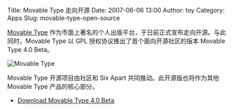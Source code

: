 Title: Movable Type 走向开源
Date: 2007-06-06 13:00
Author: toy
Category: Apps
Slug: movable-type-open-source

[Movable Type](http://www.movabletype.org/opensource/)
作为市面上著名的个人出版平台，于日前正式宣布走向开源。与此同时，Movable
Type 以 GPL 授权协议推出了首个面向开源社区的版本 Movable Type 4.0 Beta。

![Movable Type](http://i.linuxtoy.org/i/logo/movabletype.png)

Movable Type 开源项目由社区和 Six Apart 共同推动。此开源版也将作为其他
Movable Type 产品的核心部分。

- [Download Movable Type 4.0
Beta](http://www.movabletype.org/download.html)
